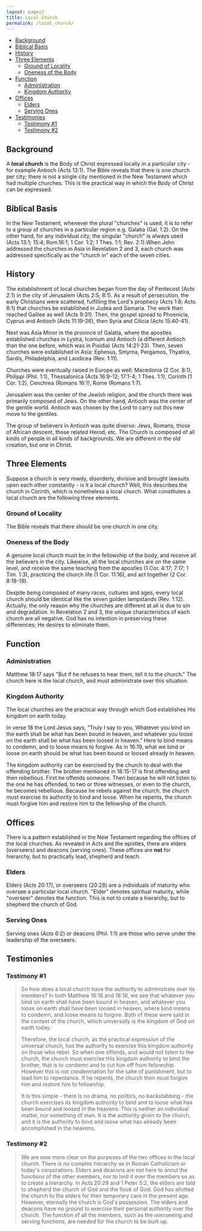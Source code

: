 ```yaml
---
layout: pagev2
title: Local Church
permalink: /local_church/
---
```

- [Background](#background)
- [Biblical Basis](#biblical-basis)
- [History](#history)
- [Three Elements](#three-elements)
  - [Ground of Locality](#ground-of-locality)
  - [Oneness of the Body](#oneness-of-the-body)
- [Function](#function)
  - [Administration](#administration)
  - [Kingdom Authority](#kingdom-authority)
- [Offices](#offices)
  - [Elders](#elders)
  - [Serving Ones](#serving-ones)
- [Testimonies](#testimonies)
  - [Testimony #1](#testimony-1)
  - [Testimony #2](#testimony-2)


## Background

A **local church** is the Body of Christ expressed locally in a particular city - for example Antioch (Acts 13:1). The Bible reveals that there is one church per city; there is not a single city mentioned in the New Testament which had multiple churches. This is the practical way in which the Body of Christ can be expressed.

## Biblical Basis

In the New Testament, whenever the plural "churches" is used, it is to refer to a group of churches in a particular region e.g. Galatia (Gal. 1:2). On the other hand, for any individual city, the singular "church" is always used (Acts 13:1; 15:4; Rom.16:1; 1 Cor. 1:2; 1 Thes. 1:1; Rev. 2:1).When John addressed the churches in Asia in Revelation 2 and 3, each church was addressed specifically as the "church in" each of the seven cities. 

## History

The establishment of local churches began from the day of Pentecost (Acts 2:1) in the city of Jerusalem (Acts 2:5; 8:1). As a result of persecution, the early Christians were scattered, fulfilling the Lord's prophecy (Acts 1:8; Acts 8:1) that churches be established in Judea and Samaria. The work then reached Galilee as well (Acts 9:31). Then, the gospel spread to Phoenicia, Cyprus and Antioch (Acts 11:19-26), then Syria and Cilicia (Acts 15:40-41).

Next was Asia Minor in the province of Galatia, where the apostles established churches in Lystra, Iconium and Antioch (a different Antioch than the one before, which was in Pisidia) (Acts 14:21-23). Then, seven churches were established in Asia: Ephesus, Smyrna, Pergamos, Thyatira, Sardis, Philadelphia, and Laodicea (Rev. 1:11).

Churches were eventually raised in Europe as well: Macedonia (2 Cor. 8:1), Philippi (Phil. 1:1), Thessalonica (Acts 16:9-12; 17:1-4; 1 Thes. 1:1), Corinth (1 Cor. 1:2), Cenchrea (Romans 16:1), Rome (Romans 1:7).

Jerusalem was the center of the Jewish religion, and the church there was primarily composed of Jews. On the other hand, Antioch was the center of the gentile world. Antioch was chosen by the Lord to carry out this new move to the gentiles. 

The group of believers in Antioch was quite diverse: Jews, Romans, those of African descent, those related Herod, etc. The Church is composed of all kinds of people in all kinds of backgrounds. We are different in the old creation, but one in Christ.

## Three Elements

Suppose a church is very rowdy, disorderly, divisive and brought lawsuits upon each other constantly - is it a local church? Well, this describes the church in Corinth, which is nonetheless a local church. What constitutes a local church are the following three elements.

### Ground of Locality

The Bible reveals that there should be one church in one city.

### Oneness of the Body

A genuine local church must be in the fellowship of the body, and receive all the believers in the city. Likewise, all the local churches are on the same level, and receive the same teaching from the apostles (1 Cor. 4:17; 7:17; 1 Tim. 1:3), practicing the church life (1 Cor. 11:16), and act together (2 Cor. 8:18-19). 

Despite being composed of many races, cultures and ages, every local church should be identical like the seven golden lampstands (Rev. 1:12). Actually, the only reason why the churches are different at all is due to sin and degradation. In Revelation 2 and 3, the unique characteristics of each church are all negative. God has no intention in preserving these differences; He desires to eliminate them.

## Function

### Administration

Matthew 18:17 says "But if he refuses to hear them, tell it to the church." The church here is the local church, and must administrate over this situation.

### Kingdom Authority

The local churches are the practical way through which God establishes His kingdom on earth today.

In verse 18 the Lord Jesus says, "Truly I say to you, Whatever you bind on the earth shall be what has been bound in heaven, and whatever you loose on the earth shall be what has been loosed in heaven." Here to bind means to condemn, and to loose means to forgive. As in 16:19, what we bind or loose on earth should be what has been bound or loosed already in heaven.

The kingdom authority can be exercised by the church to deal with the offending brother. The brother mentioned in 18:15-17 is first offending and then rebellious. First he offends someone. Then because he will not listen to the one he has offended, to two or three witnesses, or even to the church, he becomes rebellious. Because he rebels against the church, the church must exercise its authority to bind and loose. When he repents, the church must forgive him and restore him to the fellowship of the church. 

## Offices

There is a pattern established in the New Testament regarding the offices of the local churches. As revealed in Acts and the epistles, there are elders (overseers) and deacons (serving ones). These offices are **not** for hierarchy, but to practically lead, shepherd and teach.

### Elders

Elders (Acts 20:17), or overseers (20:28) are a individuals of maturity who oversee a particular local church. "Elder" denotes spiritual maturity, while "overseer" denotes the function. This is not to create a hierarchy, but to shepherd the church of God.

### Serving Ones

Serving ones (Acts 6:2) or deacons (Phil. 1:1) are those who serve under the leadership of the overseers. 

## Testimonies

### Testimony #1

> So how does a local church have the authority to administrate over its members? In both Matthew 16:18 and 18:18, we see that whatever you bind on earth shall have been bound in heaven, and whatever you loose on earth shall have been loosed in heaven, where bind means to condemn, and loose means to forgive. Both of these were said in the context of the church, which universally is the kingdom of God on earth today.
>
>Therefore, the local church, as the practical expression of the universal church, has the authority to exercise this kingdom authority on those who rebel. So when one offends, and would not listen to the church, the church must exercise this kingdom authority to bind the brother, that is to condemn and to cut him off from fellowship. However this is not condemnation for the sake of punishment, but to lead him to repentance. If he repents, the church then must forgive him and restore him to fellowship. 
>
> It is this simple - there is no drama, no politics, no backstabbing - the church exercises its kingdom authority to bind and to loose what has been bound and loosed in the heavens. This is neither an individual matter, nor something of man. It is the authority given to the church, and it is the authority to bind and loose what has already been accomplished in the heavens.

### Testimony #2

>We are now more clear on the purposes of the two offices in the local church. There is no complex hierarchy as in Roman Catholicism or today's corporations. Elders and deacons are not here to annul the functions of the other members, nor to lord it over the members so as to create a hierarchy. In Acts 20:28 and 1 Peter 5:2, the elders are told to shepherd the church of God and the flock of God. God has allotted the church to the elders for their temporary care in the present age. However, eternally the church is God's possession. The elders and deacons have no ground to exercise their personal authority over the church. The function of all the members, such as the overseeing and serving functions, are needed for the church to be built up. 